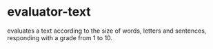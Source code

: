 # evaluator-text
evaluates a text according to the size of words, letters and sentences, responding with a grade from 1 to 10.
